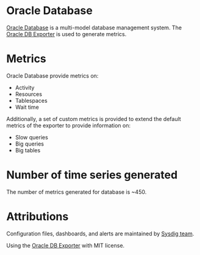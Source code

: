 # Oracle Database
[Oracle Database](https://www.oracle.com/database/technologies/) is a multi-model database management system. The [Oracle DB Exporter](https://github.com/iamseth/oracledb_exporter) is used to generate metrics.

# Metrics
Oracle Database provide metrics on:
* Activity
* Resources
* Tablespaces
* Wait time

Additionally, a set of custom metrics is provided to extend the default metrics of the exporter to provide information on:
* Slow queries
* Big queries
* Big tables

# Number of time series generated
The number of metrics generated for database is ~450.

# Attributions
Configuration files, dashboards, and alerts are maintained by [Sysdig team](https://sysdig.com/).

Using the [Oracle DB Exporter](https://github.com/iamseth/oracledb_exporter) with MIT license.